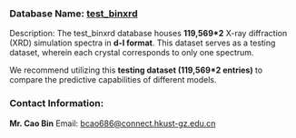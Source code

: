 ### Database Name: [test_binxrd](https://hkustgz-my.sharepoint.com/:f:/g/personal/bcao686_connect_hkust-gz_edu_cn/Elp1c8JmCblAg1NQNXd8y8kBYe0z9L-SbtPhsWTtL3sLbQ?e=exlfdg)
Description: The test_binxrd database houses **119,569*2** X-ray diffraction (XRD) simulation spectra in **d-I format**. This dataset serves as a testing dataset, wherein each crystal corresponds to only one spectrum.

We recommend utilizing this **testing dataset (119,569*2 entries)** to compare the predictive capabilities of different models.


### Contact Information:
**Mr. Cao Bin**
Email: bcao686@connect.hkust-gz.edu.cn
